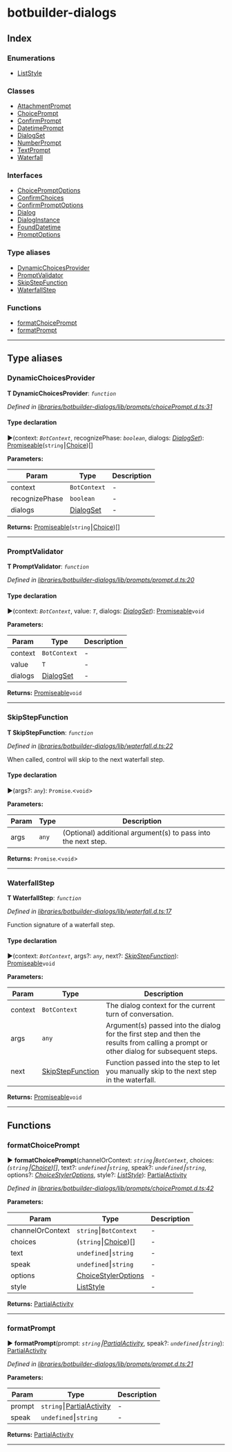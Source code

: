 


#  botbuilder-dialogs


## Index

### Enumerations

* [ListStyle](enums/botbuilder_dialogs.liststyle.md)


### Classes

* [AttachmentPrompt](classes/botbuilder_dialogs.attachmentprompt.md)
* [ChoicePrompt](classes/botbuilder_dialogs.choiceprompt.md)
* [ConfirmPrompt](classes/botbuilder_dialogs.confirmprompt.md)
* [DatetimePrompt](classes/botbuilder_dialogs.datetimeprompt.md)
* [DialogSet](classes/botbuilder_dialogs.dialogset.md)
* [NumberPrompt](classes/botbuilder_dialogs.numberprompt.md)
* [TextPrompt](classes/botbuilder_dialogs.textprompt.md)
* [Waterfall](classes/botbuilder_dialogs.waterfall.md)


### Interfaces

* [ChoicePromptOptions](interfaces/botbuilder_dialogs.choicepromptoptions.md)
* [ConfirmChoices](interfaces/botbuilder_dialogs.confirmchoices.md)
* [ConfirmPromptOptions](interfaces/botbuilder_dialogs.confirmpromptoptions.md)
* [Dialog](interfaces/botbuilder_dialogs.dialog.md)
* [DialogInstance](interfaces/botbuilder_dialogs.dialoginstance.md)
* [FoundDatetime](interfaces/botbuilder_dialogs.founddatetime.md)
* [PromptOptions](interfaces/botbuilder_dialogs.promptoptions.md)


### Type aliases

* [DynamicChoicesProvider](#dynamicchoicesprovider)
* [PromptValidator](#promptvalidator)
* [SkipStepFunction](#skipstepfunction)
* [WaterfallStep](#waterfallstep)


### Functions

* [formatChoicePrompt](#formatchoiceprompt)
* [formatPrompt](#formatprompt)



---
## Type aliases
<a id="dynamicchoicesprovider"></a>

###  DynamicChoicesProvider

**Τ DynamicChoicesProvider**:  *`function`* 

*Defined in [libraries/botbuilder-dialogs/lib/prompts/choicePrompt.d.ts:31](https://github.com/Microsoft/botbuilder-js/blob/8226dcc/libraries/botbuilder-dialogs/lib/prompts/choicePrompt.d.ts#L31)*


#### Type declaration
►(context: *`BotContext`*, recognizePhase: *`boolean`*, dialogs: *[DialogSet](classes/botbuilder_dialogs.dialogset.md)*): [Promiseable]()(`string`⎮[Choice]())[]



**Parameters:**

| Param | Type | Description |
| ------ | ------ | ------ |
| context | `BotContext`   |  - |
| recognizePhase | `boolean`   |  - |
| dialogs | [DialogSet](classes/botbuilder_dialogs.dialogset.md)   |  - |





**Returns:** [Promiseable]()(`string`⎮[Choice]())[]






___

<a id="promptvalidator"></a>

###  PromptValidator

**Τ PromptValidator**:  *`function`* 

*Defined in [libraries/botbuilder-dialogs/lib/prompts/prompt.d.ts:20](https://github.com/Microsoft/botbuilder-js/blob/8226dcc/libraries/botbuilder-dialogs/lib/prompts/prompt.d.ts#L20)*


#### Type declaration
►(context: *`BotContext`*, value: *`T`*, dialogs: *[DialogSet](classes/botbuilder_dialogs.dialogset.md)*): [Promiseable]()`void`



**Parameters:**

| Param | Type | Description |
| ------ | ------ | ------ |
| context | `BotContext`   |  - |
| value | `T`   |  - |
| dialogs | [DialogSet](classes/botbuilder_dialogs.dialogset.md)   |  - |





**Returns:** [Promiseable]()`void`






___

<a id="skipstepfunction"></a>

###  SkipStepFunction

**Τ SkipStepFunction**:  *`function`* 

*Defined in [libraries/botbuilder-dialogs/lib/waterfall.d.ts:22](https://github.com/Microsoft/botbuilder-js/blob/8226dcc/libraries/botbuilder-dialogs/lib/waterfall.d.ts#L22)*



When called, control will skip to the next waterfall step.

#### Type declaration
►(args?: *`any`*): `Promise`.<`void`>



**Parameters:**

| Param | Type | Description |
| ------ | ------ | ------ |
| args | `any`   |  (Optional) additional argument(s) to pass into the next step. |





**Returns:** `Promise`.<`void`>






___

<a id="waterfallstep"></a>

###  WaterfallStep

**Τ WaterfallStep**:  *`function`* 

*Defined in [libraries/botbuilder-dialogs/lib/waterfall.d.ts:17](https://github.com/Microsoft/botbuilder-js/blob/8226dcc/libraries/botbuilder-dialogs/lib/waterfall.d.ts#L17)*



Function signature of a waterfall step.

#### Type declaration
►(context: *`BotContext`*, args?: *`any`*, next?: *[SkipStepFunction](#skipstepfunction)*): [Promiseable]()`void`



**Parameters:**

| Param | Type | Description |
| ------ | ------ | ------ |
| context | `BotContext`   |  The dialog context for the current turn of conversation. |
| args | `any`   |  Argument(s) passed into the dialog for the first step and then the results from calling a prompt or other dialog for subsequent steps. |
| next | [SkipStepFunction](#skipstepfunction)   |  Function passed into the step to let you manually skip to the next step in the waterfall. |





**Returns:** [Promiseable]()`void`






___


## Functions
<a id="formatchoiceprompt"></a>

###  formatChoicePrompt

► **formatChoicePrompt**(channelOrContext: *`string`⎮`BotContext`*, choices: *(`string`⎮[Choice]())[]*, text?: *`undefined`⎮`string`*, speak?: *`undefined`⎮`string`*, options?: *[ChoiceStylerOptions]()*, style?: *[ListStyle](enums/botbuilder_dialogs.liststyle.md)*): [Partial]()[Activity]()



*Defined in [libraries/botbuilder-dialogs/lib/prompts/choicePrompt.d.ts:42](https://github.com/Microsoft/botbuilder-js/blob/8226dcc/libraries/botbuilder-dialogs/lib/prompts/choicePrompt.d.ts#L42)*



**Parameters:**

| Param | Type | Description |
| ------ | ------ | ------ |
| channelOrContext | `string`⎮`BotContext`   |  - |
| choices | (`string`⎮[Choice]())[]   |  - |
| text | `undefined`⎮`string`   |  - |
| speak | `undefined`⎮`string`   |  - |
| options | [ChoiceStylerOptions]()   |  - |
| style | [ListStyle](enums/botbuilder_dialogs.liststyle.md)   |  - |





**Returns:** [Partial]()[Activity]()





___

<a id="formatprompt"></a>

###  formatPrompt

► **formatPrompt**(prompt: *`string`⎮[Partial]()[Activity]()*, speak?: *`undefined`⎮`string`*): [Partial]()[Activity]()



*Defined in [libraries/botbuilder-dialogs/lib/prompts/prompt.d.ts:21](https://github.com/Microsoft/botbuilder-js/blob/8226dcc/libraries/botbuilder-dialogs/lib/prompts/prompt.d.ts#L21)*



**Parameters:**

| Param | Type | Description |
| ------ | ------ | ------ |
| prompt | `string`⎮[Partial]()[Activity]()   |  - |
| speak | `undefined`⎮`string`   |  - |





**Returns:** [Partial]()[Activity]()





___


